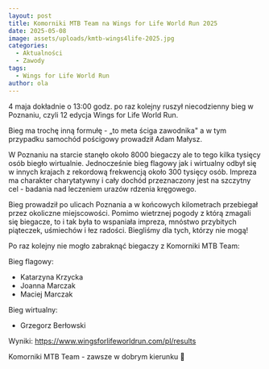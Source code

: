 ```yaml
---
layout: post
title: Komorniki MTB Team na Wings for Life World Run 2025
date: 2025-05-08
image: assets/uploads/kmtb-wings4life-2025.jpg
categories:
  - Aktualności
  - Zawody
tags:
  - Wings for Life World Run
author: ola
---
```

4 maja dokładnie o 13:00 godz. po raz kolejny ruszył niecodzienny bieg w Poznaniu, czyli 12 edycja Wings for Life World Run.
<!--more-->

Bieg ma trochę inną formułę - „to meta ściga zawodnika" a w tym przypadku samochód pościgowy prowadził Adam Małysz.

W Poznaniu na starcie stanęło około 8000 biegaczy ale to tego kilka tysięcy osób biegło wirtualnie. Jednocześnie bieg flagowy jak i wirtualny odbył się w innych krajach z rekordową frekwencją około 300 tysięcy osób. Impreza ma charakter charytatywny i cały dochód przeznaczony jest na szczytny cel - badania nad leczeniem urazów rdzenia kręgowego.

Bieg prowadził po ulicach Poznania a w końcowych kilometrach przebiegał przez okoliczne miejscowości. Pomimo wietrznej pogody z którą zmagali się biegacze, to i tak była to wspaniała impreza, mnóstwo przybitych piąteczek, uśmiechów i łez radości. Biegliśmy dla tych, którzy nie mogą!

Po raz kolejny nie mogło zabraknąć biegaczy z Komorniki MTB Team:

Bieg flagowy:
- Katarzyna Krzycka
- Joanna Marczak
- Maciej Marczak

Bieg wirtualny:
- Grzegorz Berłowski

Wyniki: <https://www.wingsforlifeworldrun.com/pl/results>

Komorniki MTB Team - zawsze w dobrym kierunku 🙂
